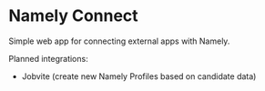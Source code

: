 Namely Connect
==============

Simple web app for connecting external apps with Namely.

Planned integrations:
 - Jobvite (create new Namely Profiles based on candidate data)
